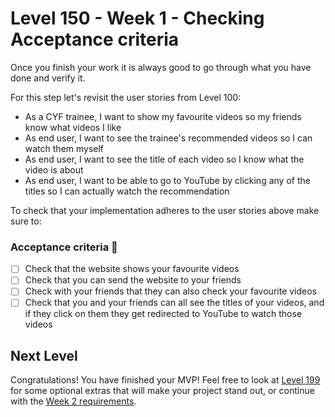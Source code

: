 # Level 150 - Week 1 - Checking Acceptance criteria

Once you finish your work it is always good to go through what you have done and verify it.

For this step let's revisit the user stories from Level 100:

- As a CYF trainee, I want to show my favourite videos so my friends know what videos I like
- As end user, I want to see the trainee's recommended videos so I can watch them myself
- As end user, I want to see the title of each video so I know what the video is about
- As end user, I want to be able to go to YouTube by clicking any of the titles so I can actually watch the recommendation

To check that your implementation adheres to the user stories above make sure to:

### Acceptance criteria 📝

- [ ] Check that the website shows your favourite videos
- [ ] Check that you can send the website to your friends
- [ ] Check with your friends that they can also check your favourite videos
- [ ] Check that you and your friends can all see the titles of your videos, and if they click on them they get redirected to YouTube to watch those videos

## Next Level

Congratulations! You have finished your MVP! Feel free to look at [Level 199](./199.md) for some optional extras that will make your project stand out, or continue with the [Week 2 requirements](./200.md).
